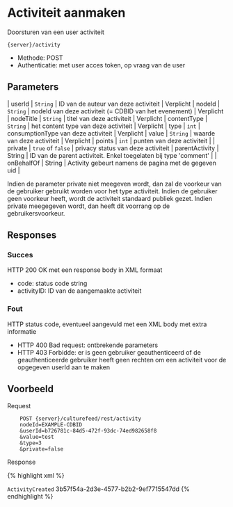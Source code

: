 ---
---

# Activiteit aanmaken

Doorsturen van een user activiteit

```
{server}/activity
```

* Methode: POST
* Authenticatie: met user acces token, op vraag van de user

## Parameters

| userId | `String` | ID van de auteur van deze activiteit | Verplicht
| nodeId | `String` | nodeId van deze activiteit (= CDBID van het evenement) | Verplicht
| nodeTitle | `String` | titel van deze activiteit | Verplicht
| contentType | `String` | het content type van deze activiteit | Verplicht
| type | `int` | consumptionType van deze activiteit | Verplicht
| value | `String` | waarde van deze activiteit | Verplicht
| points | `int` | punten van deze activiteit |
| private | `true` of `false` | privacy status van deze activiteit
| parentActivity | String | ID van de parent activiteit. Enkel toegelaten bij type 'comment' |
| onBehalfOf | String | Activity gebeurt namens de pagina met de gegeven uid |

Indien de parameter private niet meegeven wordt, dan zal de voorkeur van de gebruiker gebruikt worden voor het type activiteit. Indien de gebruiker geen voorkeur heeft, wordt de activiteit standaard publiek gezet. Indien private meegegeven wordt, dan heeft dit voorrang op de gebruikersvoorkeur.

## Responses

### Succes

HTTP 200 OK met een response body in XML formaat
* code: status code string
* activityID: ID van de aangemaakte activiteit

### Fout

HTTP status code, eventueel aangevuld met een XML body met extra informatie

* HTTP 400 Bad request: ontbrekende parameters
* HTTP 403 Forbidde: er is geen gebruiker geauthenticeerd of de geauthenticeerde gebruiker heeft geen rechten om een activiteit voor de opgegeven userId aan te maken

## Voorbeeld

Request

```
	POST {server}/culturefeed/rest/activity
	nodeId=EXAMPLE-CDBID
	&userId=b726781c-84d5-472f-93dc-74ed982658f8
	&value=test
	&type=3
	&private=false
```

Response

{% highlight xml %}
<?xml version="1.0" encoding="UTF-8" standalone="yes"?>
<response xmlns:rdf="http://www.w3.org/1999/02/22-rdf-syntax-ns" xmlns:foaf="http://xmlns.com/foaf/0.1/" xmlns:geo="http://www.w3.org/2003/01/geo/wgs84_pos#">
   <code>ActivityCreated</code>
   <activityId>3b57f54a-2d3e-4577-b2b2-9ef7715547dd</activityId>
</response>
{% endhighlight %}
